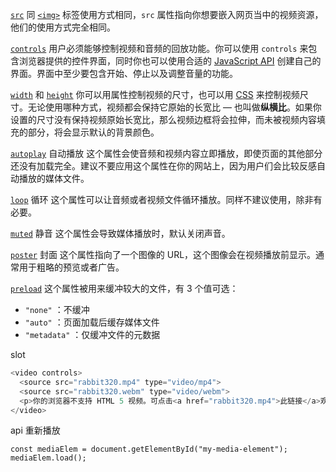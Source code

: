 
[`src`](https://developer.mozilla.org/zh-CN/docs/Web/HTML/Element/video#attr-src)
同 [`<img>`](https://developer.mozilla.org/zh-CN/docs/Web/HTML/Element/img) 标签使用方式相同，`src` 属性指向你想要嵌入网页当中的视频资源，他们的使用方式完全相同。

[`controls`](https://developer.mozilla.org/zh-CN/docs/Web/HTML/Element/video#attr-controls)
用户必须能够控制视频和音频的回放功能。你可以使用 `controls` 来包含浏览器提供的控件界面，同时你也可以使用合适的 [JavaScript API](https://developer.mozilla.org/zh-CN/docs/Web/API/HTMLMediaElement) 创建自己的界面。界面中至少要包含开始、停止以及调整音量的功能。

[`width`](https://developer.mozilla.org/zh-CN/docs/Web/HTML/Element/video#attr-width) 和 [`height`](https://developer.mozilla.org/zh-CN/docs/Web/HTML/Element/video#attr-height)
你可以用属性控制视频的尺寸，也可以用 [CSS](https://developer.mozilla.org/zh-CN/docs/Glossary/CSS) 来控制视频尺寸。无论使用哪种方式，视频都会保持它原始的长宽比 — 也叫做**纵横比**。如果你设置的尺寸没有保持视频原始长宽比，那么视频边框将会拉伸，而未被视频内容填充的部分，将会显示默认的背景颜色。

[`autoplay`](https://developer.mozilla.org/zh-CN/docs/Web/HTML/Element/video#attr-autoplay) 自动播放
这个属性会使音频和视频内容立即播放，即使页面的其他部分还没有加载完全。建议不要应用这个属性在你的网站上，因为用户们会比较反感自动播放的媒体文件。

[`loop`](https://developer.mozilla.org/zh-CN/docs/Web/HTML/Element/video#attr-loop) 循环
这个属性可以让音频或者视频文件循环播放。同样不建议使用，除非有必要。

[`muted`](https://developer.mozilla.org/zh-CN/docs/Web/HTML/Element/video#attr-muted) 静音
这个属性会导致媒体播放时，默认关闭声音。

[`poster`](https://developer.mozilla.org/zh-CN/docs/Web/HTML/Element/video#attr-poster) 封面
这个属性指向了一个图像的 URL，这个图像会在视频播放前显示。通常用于粗略的预览或者广告。

[`preload`](https://developer.mozilla.org/zh-CN/docs/Web/HTML/Element/video#attr-preload)
这个属性被用来缓冲较大的文件，有 3 个值可选：
-   `"none"` ：不缓冲
-   `"auto"` ：页面加载后缓存媒体文件
-   `"metadata"` ：仅缓冲文件的元数据


slot
```js
<video controls>
  <source src="rabbit320.mp4" type="video/mp4">
  <source src="rabbit320.webm" type="video/webm">
  <p>你的浏览器不支持 HTML 5 视频。可点击<a href="rabbit320.mp4">此链接</a>观看</p>
</video>
```

api
重新播放
```
const mediaElem = document.getElementById("my-media-element");
mediaElem.load();
```
